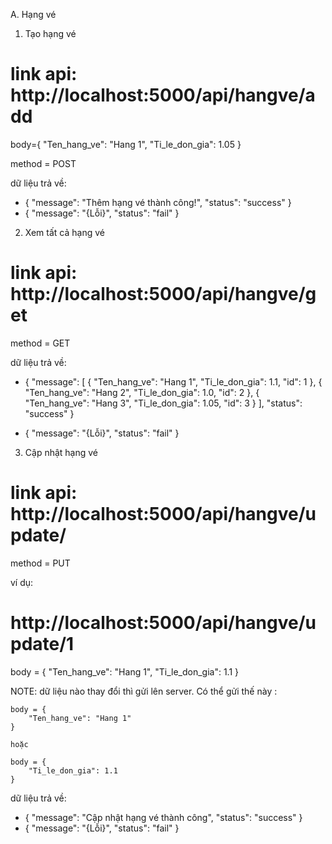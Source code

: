 A. Hạng vé

1. Tạo hạng vé
# link api: http://localhost:5000/api/hangve/add 
body={
        "Ten_hang_ve": "Hang 1",
        "Ti_le_don_gia": 1.05
    }

method = POST

dữ liệu trả về:
- {
    "message": "Thêm hạng vé thành công!",
    "status": "success"
}
- {
    "message": "{Lỗi}",
    "status": "fail"
}



2. Xem tất cả hạng vé
# link api: http://localhost:5000/api/hangve/get
method = GET

dữ liệu trả về:
- {
    "message": [
        {
            "Ten_hang_ve": "Hang 1",
            "Ti_le_don_gia": 1.1,
            "id": 1
        },
        {
            "Ten_hang_ve": "Hang 2",
            "Ti_le_don_gia": 1.0,
            "id": 2
        },
        {
            "Ten_hang_ve": "Hang 3",
            "Ti_le_don_gia": 1.05,
            "id": 3
        }
    ],
    "status": "success"
}

- {
    "message": "{Lỗi}",
    "status": "fail"
}

3. Cập nhật hạng vé

# link api: http://localhost:5000/api/hangve/update/<id>
method = PUT

ví dụ: 
# http://localhost:5000/api/hangve/update/1

body = {
        "Ten_hang_ve": "Hang 1",
        "Ti_le_don_gia": 1.1
    }

NOTE:  dữ liệu nào thay đổi thì gửi lên server. Có thể gửi thế này :

    body = {
        "Ten_hang_ve": "Hang 1"
    }
    
    hoặc

    body = {
        "Ti_le_don_gia": 1.1
    }



dữ liệu trả về:

- {
    "message": "Cập nhật hạng vé thành công",
    "status": "success"
}
- {
    "message": "{Lỗi}",
    "status": "fail"
}